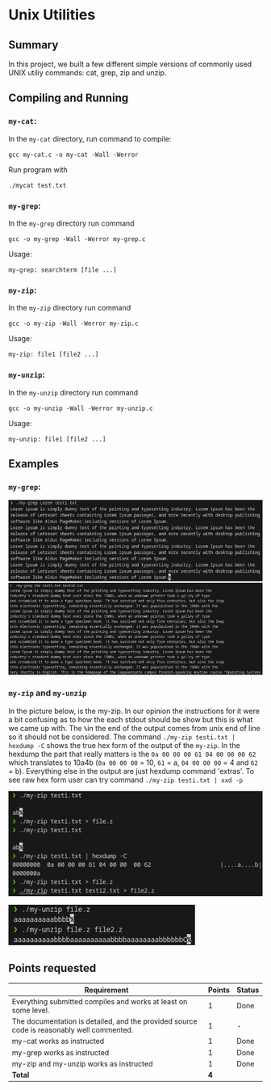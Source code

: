 # Unix Utilities

## Summary

In this project, we built a few different simple versions of commonly used UNIX utiliy commands: cat, grep, zip and unzip.

## Compiling and Running

### `my-cat`:

In the `my-cat` directory, run command to compile:

```
gcc my-cat.c -o my-cat -Wall -Werror
```

Run program with

```
./mycat test.txt
```

### `my-grep`:

In the `my-grep` directory run command 

```
gcc -o my-grep -Wall -Werror my-grep.c
```
Usage:

```
my-grep: searchterm [file ...]
```

### `my-zip`:

In the `my-zip` directory run command 

```
gcc -o my-zip -Wall -Werror my-zip.c
```
Usage:

```
my-zip: file1 [file2 ...]
```

### `my-unzip`:

In the `my-unzip` directory run command 

```
gcc -o my-unzip -Wall -Werror my-unzip.c
```
Usage:

```
my-unzip: file1 [file2 ...]
```

## Examples

### `my-grep`:

![alt text](image.png)
![alt text](image-1.png)

### `my-zip` and `my-unzip`

In the picture below, is the my-zip. In our opinion the instructions for it were a bit confusing as to how the each stdout should be show but this is what we came up with. The `%`in the end of the output comes from unix end of line so it should not be considered. The command `./my-zip testi.txt | hexdump -C` shows the true hex form of the output of the `my-zip`. In the hexdump the part that really matters is the `0a 00 00 00 61 04 00 00 00 62` which translates to 10a4b (`0a 00 00 00` = 10, `61` = a, `04 00 00 00` = 4 and `62` = b). Everything else in the output are just hexdump command 'extras'. To see raw hex form user can try command `./my-zip testi.txt | xxd -p`

![alt text](image-3.png)

![alt text](image-4.png)
## Points requested

| Requirement                                                                               | Points | Status |
| ----------------------------------------------------------------------------------------- | ------ | ------ |
| Everything submitted compiles and works at least on some level.                           | 1      | Done   |
| The documentation is detailed, and the provided source code is reasonably well commented. | 1      | -      |
| my-cat works as instructed                                                                | 1      | Done   |
| my-grep works as instructed                                                               | 1      | Done   |
| my-zip and my-unzip works as instructed                                                   | 1      | Done   |
| **Total**                                                                                 | **4**  |
